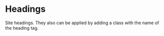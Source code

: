 # Headings

Site headings. 
They also can be applied by adding a class with the name of the heading tag.
